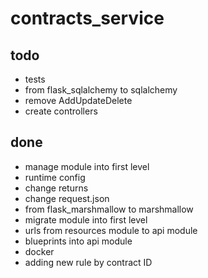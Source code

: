 # contracts_service

## todo
- tests
- from flask_sqlalchemy to sqlalchemy
- remove AddUpdateDelete
- create controllers

## done
- manage module into first level
- runtime config
- change returns
- change request.json
- from flask_marshmallow to marshmallow
- migrate module into first level
- urls from resources module to api module
- blueprints into api module
- docker
- adding new rule by contract ID
